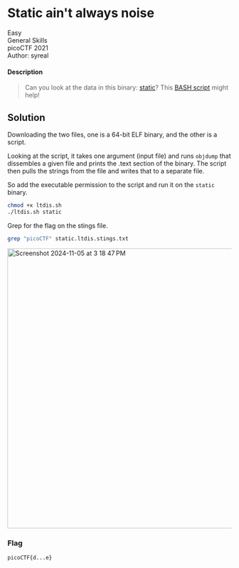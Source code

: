 # Static ain't always noise
Easy\
General Skills\
picoCTF 2021\
Author: syreal
#### Description
> Can you look at the data in this binary: [static](https://mercury.picoctf.net/static/ff4e569d6b49b92d090796d4631a2577/static)? This [BASH script](https://mercury.picoctf.net/static/ff4e569d6b49b92d090796d4631a2577/ltdis.sh) might help!
## Solution
Downloading the two files, one is a 64-bit ELF binary, and the other is a script.  

Looking at the script, it takes one argument (input file) and runs `objdump` that dissembles a given file and prints the .text section of the binary.  The script then pulls the strings from the file and writes that to a separate file.

So add the executable permission to the script and run it on the `static` binary.
```bash
chmod +x ltdis.sh
./ltdis.sh static
```
Grep for the flag on the stings file.
```bash
grep "picoCTF" static.ltdis.stings.txt
```

<img width="630" alt="Screenshot 2024-11-05 at 3 18 47 PM" src="https://github.com/user-attachments/assets/180683c6-c72d-4419-b10f-adb8c98d9410">

### Flag
`picoCTF{d...e}`
